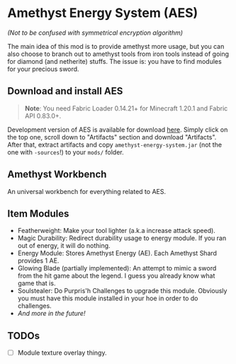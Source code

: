 # Amethyst Energy System (AES)
_(Not to be confused with symmetrical encryption algorithm)_

The main idea of this mod is to provide amethyst more usage, but you can also choose to branch out to amethyst tools from iron tools instead of going for diamond (and netherite) stuffs. The issue is: you have to find modules for your precious sword.

## Download and install AES
> **Note**: You need Fabric Loader 0.14.21+ for Minecraft 1.20.1 and Fabric API 0.83.0+.

Development version of AES is available for download [here](https://github.com/nahkd123/amethyst-energy-system/actions). Simply click on the top one, scroll down to "Artifacts" section and download "Artifacts". After that, extract artifacts and copy ``amethyst-energy-system.jar`` (not the one with ``-sources``!) to your ``mods/`` folder.

## Amethyst Workbench
An universal workbench for everything related to AES.

## Item Modules
- Featherweight: Make your tool lighter (a.k.a increase attack speed).
- Magic Durability: Redirect durability usage to energy module. If you ran out of energy, it will do nothing.
- Energy Module: Stores Amethyst Energy (AE). Each Amethyst Shard provides 1 AE.
- Glowing Blade (partially implemented): An attempt to mimic a sword from the hit game about the legend. I guess you already know what game that is.
- Soulstealer: Do Purpris'h Challenges to upgrade this module. Obviously you must have this module installed in your hoe in order to do challenges.
- _And more in the future!_

## TODOs
- [ ] Module texture overlay thingy.
